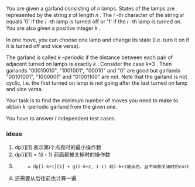 You are given a garland consisting of 𝑛
 lamps. States of the lamps are represented by the string 𝑠
 of length 𝑛
. The 𝑖
-th character of the string 𝑠𝑖
 equals '0' if the 𝑖
-th lamp is turned off or '1' if the 𝑖
-th lamp is turned on. You are also given a positive integer 𝑘
.

In one move, you can choose one lamp and change its state (i.e. turn it on if it is turned off and vice versa).

The garland is called 𝑘
-periodic if the distance between each pair of adjacent turned on lamps is exactly 𝑘
. Consider the case 𝑘=3
. Then garlands "00010010", "1001001", "00010" and "0" are good but garlands "00101001", "1000001" and "01001100" are not. Note that the garland is not cyclic, i.e. the first turned on lamp is not going after the last turned on lamp and vice versa.

Your task is to find the minimum number of moves you need to make to obtain 𝑘
-periodic garland from the given one.

You have to answer 𝑡
 independent test cases.

 ### ideas
 1. dp[i][1] 表示第i个点亮时的最小操作数
 2. dp[i][1] = f(i - 1) 前面都被关掉时的操作数
 3.          = dp[i-k+1][1] + g(i-k+2, i-1) 前i-k+1被点亮，且中间都关闭时的cost
 4. 还需要从后往前也计算一遍